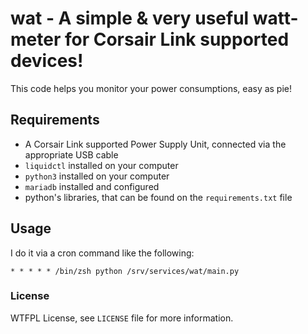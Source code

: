 # wat - A simple & very useful watt-meter for Corsair Link supported devices!

This code helps you monitor your power consumptions, easy as pie!

## Requirements

- A Corsair Link supported Power Supply Unit, connected via the appropriate USB cable
- `liquidctl` installed on your computer
- `python3` installed on your computer
- `mariadb` installed and configured
- python's libraries, that can be found on the `requirements.txt` file

## Usage

I do it via a cron command like the following:

```cron
* * * * * /bin/zsh python /srv/services/wat/main.py
```

### License

WTFPL License, see `LICENSE` file for more information.